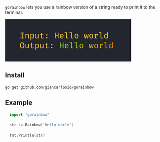 `gorainbow` lets you use a rainbow version of a string ready to print it to the terminal.

![plot](./images/result.png)

## Install
```bash
go get github.com/giancarlosio/gorainbow
```

## Example
```go
  import "gorainbow"

  str := Rainbow("Hello world")

  fmt.Println(str)
```
